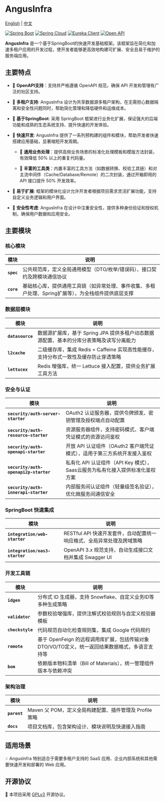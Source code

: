 # AngusInfra

[English](README.md) | [中文](README_zh.md)

[![Spring Boot](https://img.shields.io/badge/Spring%20Boot-3.4.0-brightgreen)](https://spring.io/projects/spring-boot)
[![Spring Cloud](https://img.shields.io/badge/Spring%20Cloud-4.2.0-green)](https://spring.io/projects/spring-cloud)
[![Eureka Client](https://img.shields.io/badge/Eureka%20Client-2.0.4-lightgrey)](https://spring.io/projects/spring-cloud-netflix)
[![Open API](https://img.shields.io/badge/Open%20API-3.0.1-blue)](https://swagger.io/specification/)

**AngusInfra** 是一个基于SpringBoot的快速开发基础框架。该框架旨在简化和加速多租户应用的开发过程，使开发者能够更高效地构建可扩展、安全且易于维护的服务端应用。

## 主要特点

- 🌟 **OpenAPI支持**：支持并严格遵循 OpenAPI 规范，确保 API 开发和管理有广泛的社区支持。

- 🌟 **多租户支持**: AngusInfra 设计为共享数据源多租户架构，在无需担心数据隔离和安全性问题同时，帮助简化管理和降低硬件和运维成本。

- 🌟 **基于SpringBoot**: 采用 SpringBoot 框架进行业务化扩展，保证强大的后端功能和成熟的生态系统支持、提升快速的开发体验。

- 🌟 **快速开发**: AngusInfra 提供了一系列预构建的组件和模块，帮助开发者快速搭建应用基础，显著缩短开发周期。

  - 🚀 **通用业务处理**：提供高频业务场景的标准化处理模板和模版方法封装，有效降低 50% 以上的重复代码量。

  - 🚀 **丰富的工具类**：内置丰富的工具方法（如数据转换、校验工具链）和对主流中间件（Cache/Database/Remote）的二次封装，通过开箱即用的 API 接口提升 50% 开发效率。

- 🌟 **易于扩展**: 框架的模块化设计允许开发者根据项目需求灵活扩展功能，支持自定义业务逻辑和用户界面。

- 🌟 **安全性考虑**: AngusInfra 在设计中注重安全性，提供多种身份验证和授权机制，确保用户数据和应用安全。

## 主要模块

### **核心模块**
| 模块 | 说明                                                    |  
|------|-------------------------------------------------------|  
| **`spec`** | 公共规范库，定义全局通用模型（DTO/枚举/错误码）、接口契约及跨模块通信协议               |  
| **`core`** | 基础核心库，提供通用工具链（如异常处理、事件收集、多租户处理、Spring扩展等），为全栈组件提供底层支撑 |  

### **数据层模块**
| 模块 | 说明                                                  |  
|------|-----------------------------------------------------|  
| **`datasource`** | 数据源扩展库，基于 Spring JPA 提供多租户动态数据源配置、基本的分库分表策略及读写分离能力  |  
| **`l2cache`** | 二级缓存库，集成 Redis + Caffeine 实现高性能缓存，支持分布式一致性及缓存防止穿透策略 |  
| **`lettucex`** | Redis 增强库，统一 Lettuce 接入配置，提供业务扩展工具方法                |  

### **安全与认证**
| 模块 | 说明                                              |  
|------|-------------------------------------------------|  
| **`security/auth-server-starter`** | OAuth2 认证服务器，提供令牌颁发、密钥管理及授权端点自动配置               |  
| **`security/auth-resource-starter`** | 资源服务器组件，支持密码模式、客户端凭证模式的资源访问鉴权                   |  
| **`security/auth-openapi-starter`** | 开放 API 认证组件（OAuth2 客户端凭证模式），适用于第三方系统开发接入鉴权      |  
| **`security/auth-openapi2p-starter`** | 私有化 API 认证组件（API Key 模式），Saas云服务为私有化接入提供标准化鉴权方案 |  
| **`security/auth-innerapi-starter`** | 内部服务间认证组件（轻量级签名验证），优化微服务间通信安全                   |  

### **SpringBoot 快速集成**
| 模块 | 说明                                                        |  
|------|-----------------------------------------------------------|  
| **`integration/web-starter`** | RESTful API 快速开发套件，自动配置统一响应格式、全局异常处理及跨域策略                 |  
| **`integration/oas3-starter`** | OpenAPI 3.x 规范支持，自动生成接口文档并集成 Swagger UI                   |  

### **开发工具链**
| 模块 | 说明                                        |  
|------|-------------------------------------------|  
| **`idgen`** | 分布式 ID 生成器，支持 Snowflake、自定义业务ID等多种生成策略    |  
| **`validator`** | 参数校验增强库，提供注解式校验规则与自定义校验器模板                |  
| **`checkstyle`** | 代码规范自动化检查规则集，集成 Google 代码规约               |  
| **`remote`** | 基于 OpenFeign 的远程调用库扩展，包括传输对象DTO/VO/TO定义，统一返回结果数据格式，多语言支持等 |  
| **`bom`** | 依赖版本物料清单（Bill of Materials），统一管理组件版本与依赖冲突 |  

### **架构治理**
| 模块 | 说明 |  
|------|------|  
| **`parent`** | Maven 父 POM，定义全局构建配置、插件管理及 Profile 策略 |  
| **`docs`** | 项目文档库，包含架构设计、模块说明及快速接入指南 |  

## 适用场景

💡 AngusInfra 特别适合于需要多租户支持的 SaaS 应用、企业内部系统和其他需要快速开发和部署的 Web 应用。

## 开源协议

📜 本项目采用 [GPLv3](https://www.gnu.org/licenses/gpl-3.0.html) 开源协议。


